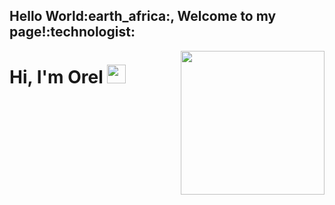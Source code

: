 

<h2>Hello World:earth_africa:, Welcome to my page!:technologist:</h2>

<img align='right' src="https://media.giphy.com/media/M9gbBd9nbDrOTu1Mqx/giphy.gif" width="230">

<h1 align="left">Hi, I'm Orel <img src="https://raw.githubusercontent.com/MartinHeinz/MartinHeinz/master/wave.gif" width="30px"></h1>
